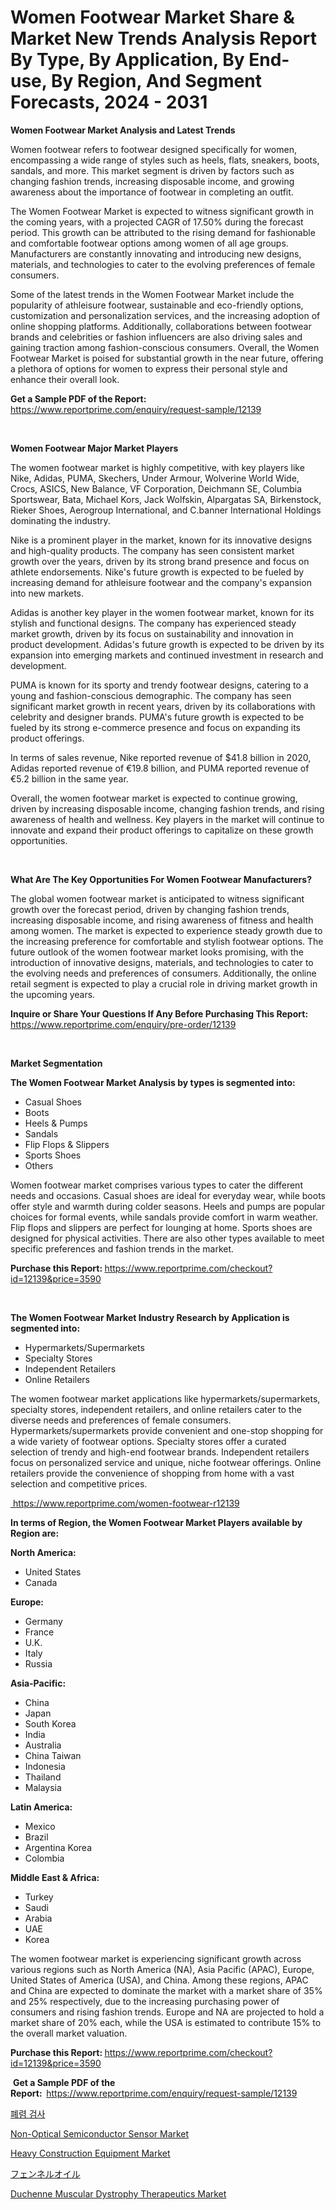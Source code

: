<p><h1>Women Footwear Market Share & Market New Trends Analysis Report By Type, By Application, By End-use, By Region, And Segment Forecasts, 2024 - 2031</h1></p><p><strong>Women Footwear Market Analysis and Latest Trends</strong></p>
<p><p>Women footwear refers to footwear designed specifically for women, encompassing a wide range of styles such as heels, flats, sneakers, boots, sandals, and more. This market segment is driven by factors such as changing fashion trends, increasing disposable income, and growing awareness about the importance of footwear in completing an outfit.</p><p>The Women Footwear Market is expected to witness significant growth in the coming years, with a projected CAGR of 17.50% during the forecast period. This growth can be attributed to the rising demand for fashionable and comfortable footwear options among women of all age groups. Manufacturers are constantly innovating and introducing new designs, materials, and technologies to cater to the evolving preferences of female consumers.</p><p>Some of the latest trends in the Women Footwear Market include the popularity of athleisure footwear, sustainable and eco-friendly options, customization and personalization services, and the increasing adoption of online shopping platforms. Additionally, collaborations between footwear brands and celebrities or fashion influencers are also driving sales and gaining traction among fashion-conscious consumers. Overall, the Women Footwear Market is poised for substantial growth in the near future, offering a plethora of options for women to express their personal style and enhance their overall look.</p></p>
<p><strong>Get a Sample PDF of the Report:&nbsp;</strong> <a href="https://www.reportprime.com/enquiry/request-sample/12139">https://www.reportprime.com/enquiry/request-sample/12139</a></p>
<p>&nbsp;</p>
<p><strong>Women Footwear Major Market Players</strong></p>
<p><p>The women footwear market is highly competitive, with key players like Nike, Adidas, PUMA, Skechers, Under Armour, Wolverine World Wide, Crocs, ASICS, New Balance, VF Corporation, Deichmann SE, Columbia Sportswear, Bata, Michael Kors, Jack Wolfskin, Alpargatas SA, Birkenstock, Rieker Shoes, Aerogroup International, and C.banner International Holdings dominating the industry.</p><p>Nike is a prominent player in the market, known for its innovative designs and high-quality products. The company has seen consistent market growth over the years, driven by its strong brand presence and focus on athlete endorsements. Nike's future growth is expected to be fueled by increasing demand for athleisure footwear and the company's expansion into new markets.</p><p>Adidas is another key player in the women footwear market, known for its stylish and functional designs. The company has experienced steady market growth, driven by its focus on sustainability and innovation in product development. Adidas's future growth is expected to be driven by its expansion into emerging markets and continued investment in research and development.</p><p>PUMA is known for its sporty and trendy footwear designs, catering to a young and fashion-conscious demographic. The company has seen significant market growth in recent years, driven by its collaborations with celebrity and designer brands. PUMA's future growth is expected to be fueled by its strong e-commerce presence and focus on expanding its product offerings.</p><p>In terms of sales revenue, Nike reported revenue of $41.8 billion in 2020, Adidas reported revenue of €19.8 billion, and PUMA reported revenue of €5.2 billion in the same year.</p><p>Overall, the women footwear market is expected to continue growing, driven by increasing disposable income, changing fashion trends, and rising awareness of health and wellness. Key players in the market will continue to innovate and expand their product offerings to capitalize on these growth opportunities.</p></p>
<p>&nbsp;</p>
<p><strong>What Are The Key Opportunities For Women Footwear Manufacturers?</strong></p>
<p><p>The global women footwear market is anticipated to witness significant growth over the forecast period, driven by changing fashion trends, increasing disposable income, and rising awareness of fitness and health among women. The market is expected to experience steady growth due to the increasing preference for comfortable and stylish footwear options. The future outlook of the women footwear market looks promising, with the introduction of innovative designs, materials, and technologies to cater to the evolving needs and preferences of consumers. Additionally, the online retail segment is expected to play a crucial role in driving market growth in the upcoming years.</p></p>
<p><strong>Inquire or Share Your Questions If Any Before Purchasing This Report:</strong> <a href="https://www.reportprime.com/enquiry/pre-order/12139">https://www.reportprime.com/enquiry/pre-order/12139</a></p>
<p>&nbsp;</p>
<p><strong>Market Segmentation</strong></p>
<p><strong>The Women Footwear Market Analysis by types is segmented into:</strong></p>
<p><ul><li>Casual Shoes</li><li>Boots</li><li>Heels & Pumps</li><li>Sandals</li><li>Flip Flops & Slippers</li><li>Sports Shoes</li><li>Others</li></ul></p>
<p><p>Women footwear market comprises various types to cater the different needs and occasions. Casual shoes are ideal for everyday wear, while boots offer style and warmth during colder seasons. Heels and pumps are popular choices for formal events, while sandals provide comfort in warm weather. Flip flops and slippers are perfect for lounging at home. Sports shoes are designed for physical activities. There are also other types available to meet specific preferences and fashion trends in the market.</p></p>
<p><strong>Purchase this Report:&nbsp;</strong><a href="https://www.reportprime.com/checkout?id=12139&price=3590">https://www.reportprime.com/checkout?id=12139&price=3590</a></p>
<p>&nbsp;</p>
<p><strong>The Women Footwear Market Industry Research by Application is segmented into:</strong></p>
<p><ul><li>Hypermarkets/Supermarkets</li><li>Specialty Stores</li><li>Independent Retailers</li><li>Online Retailers</li></ul></p>
<p><p>The women footwear market applications like hypermarkets/supermarkets, specialty stores, independent retailers, and online retailers cater to the diverse needs and preferences of female consumers. Hypermarkets/supermarkets provide convenient and one-stop shopping for a wide variety of footwear options. Specialty stores offer a curated selection of trendy and high-end footwear brands. Independent retailers focus on personalized service and unique, niche footwear offerings. Online retailers provide the convenience of shopping from home with a vast selection and competitive prices.</p></p>
<p><a href="https://www.reportprime.com/women-footwear-r12139">&nbsp;https://www.reportprime.com/women-footwear-r12139</a></p>
<p><strong>In terms of Region, the Women Footwear Market Players available by Region are:</strong></p>
<p>
    <p> <strong> North America: </strong>
        <ul>
            <li>United States</li>
            <li>Canada</li>
        </ul>
        </p> 
    <p> <strong> Europe: </strong>
        <ul>
            <li>Germany</li>
            <li>France</li>
            <li>U.K.</li>
            <li>Italy</li>
            <li>Russia</li>
        </ul>
        </p> 
    <p> <strong> Asia-Pacific: </strong>
        <ul>
            <li>China</li>
            <li>Japan</li>
            <li>South Korea</li>
            <li>India</li>
            <li>Australia</li>
            <li>China Taiwan</li>
            <li>Indonesia</li>
            <li>Thailand</li>
            <li>Malaysia</li>
        </ul>
        </p> 
    <p> <strong> Latin America: </strong>
        <ul>
            <li>Mexico</li>
            <li>Brazil</li>
            <li>Argentina Korea</li>
            <li>Colombia</li>
        </ul>
        </p> 
    <p> <strong> Middle East & Africa: </strong>
        <ul>
            <li>Turkey</li>
            <li>Saudi</li>
            <li>Arabia</li>
            <li>UAE</li>
            <li>Korea</li>
        </ul>
    </p>
    </p>
<p><p>The women footwear market is experiencing significant growth across various regions such as North America (NA), Asia Pacific (APAC), Europe, United States of America (USA), and China. Among these regions, APAC and China are expected to dominate the market with a market share of 35% and 25% respectively, due to the increasing purchasing power of consumers and rising fashion trends. Europe and NA are projected to hold a market share of 20% each, while the USA is estimated to contribute 15% to the overall market valuation.</p></p>
<p><strong>Purchase this Report: </strong><a href="https://www.reportprime.com/checkout?id=12139&price=3590">https://www.reportprime.com/checkout?id=12139&price=3590</a></p>
<p>&nbsp;<strong>Get a Sample PDF of the Report:&nbsp;&nbsp;</strong><a href="https://www.reportprime.com/enquiry/request-sample/12139">https://www.reportprime.com/enquiry/request-sample/12139</a></p>
<p><strong></strong></p>
<p><p><a href="https://medium.com/@keyarraglover45/%ED%8F%90%EB%A0%B4-%EA%B2%80%EC%82%AC-%EC%8B%9C%EC%9E%A5-%EC%A0%90%EC%9C%A0%EC%9C%A8-%EB%B0%8F-%EC%83%88%EB%A1%9C%EC%9A%B4-%ED%8A%B8%EB%A0%8C%EB%93%9C-%EB%B6%84%EC%84%9D-%EC%9C%A0%ED%98%95-%EC%9D%91%EC%9A%A9-%EC%B5%9C%EC%A2%85-%EC%82%AC%EC%9A%A9-%EB%B0%8F-2024%EB%85%84%EB%B6%80%ED%84%B0-2031%EB%85%84%EA%B9%8C%EC%A7%80%EC%9D%98-%EC%98%88%EC%B8%A1%EC%97%90-%EB%8C%80%ED%95%B4-183e70febdc6">폐렴 검사</a></p><p><a href="https://medium.com/@samantha.welch56767/non-optical-semiconductor-sensor-market-size-share-analysis-growth-trends-forecasts-2024-ea8386ac1e7a">Non-Optical Semiconductor Sensor Market</a></p><p><a href="https://www.linkedin.com/pulse/heavy-construction-equipment-market-global-share-ranking-kiqyf">Heavy Construction Equipment Market</a></p><p><a href="https://medium.com/@harmonybogan1944/%E6%AC%A1%E3%81%AE%E6%96%87%E7%AB%A0%E3%82%92%E6%97%A5%E6%9C%AC%E8%AA%9E%E3%81%AB%E7%BF%BB%E8%A8%B3%E3%81%97%E3%81%A6%E3%81%8F%E3%81%A0%E3%81%95%E3%81%84-%E5%9C%B0%E5%9F%9F-%E8%A3%BD%E5%93%81-%E3%81%8A%E3%82%88%E3%81%B3%E6%9C%80%E7%B5%82%E7%94%A8%E9%80%94%E5%88%A5%E3%81%AE%E3%82%B0%E3%83%AD%E3%83%BC%E3%83%90%E3%83%AB%E3%82%A6%E3%82%A4%E3%82%AD%E3%83%A7%E3%82%A6%E3%82%AA%E3%82%A4%E3%83%AB%E5%B8%82%E5%A0%B4%E3%81%AE%E7%8A%B6%E6%B3%81-2024%E5%B9%B4-2031%E5%B9%B4-%E3%81%8A%E3%82%88%E3%81%B3%E4%BA%88%E6%B8%AC-5e71c21241e1">フェンネルオイル</a></p><p><a href="https://issuu.com/reportprime-2/docs/duchenne-muscular-dystrophy-therapeutics-market-si">Duchenne Muscular Dystrophy Therapeutics Market</a></p></p>